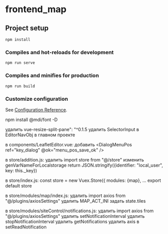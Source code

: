 # frontend_map

## Project setup
```
npm install
```

### Compiles and hot-reloads for development
```
npm run serve
```

### Compiles and minifies for production
```
npm run build
```

### Customize configuration
See [Configuration Reference](https://cli.vuejs.org/config/).

npm install @mdi/font -D


удалить vue-resize-split-pane": "^0.1.5
удалить SelectorInput в EditorNavObj в главном проекте

в components/LeafletEditor.vue:
    добавить
      <DialogMenuPos
        ref="key_dialog"
        @ok="menu_pos_save_ok"
      />

в store/addition.js:
    удалить import store from "@/store"
    изменить genVarNameForLocalstorage return JSON.stringify({identifier: "local_user", key: this._key})

в store/index.js:
    const store = new Vuex.Store({ modules: {map}, ...
    export default store

в store/modules/map/index.js:
    удалить import axios from "@/plugins/axiosSettings"
    удалить MAP_ACT_INI
    задать state.tiles

в store/modules/siteControl/notifications.js:
    удалить import axios from "@/plugins/axiosSettings"
    удалить setNotificationInterval
    удалить stopNotificationInterval
    удалить getNotifications
    удалить axis в setReadNotification

